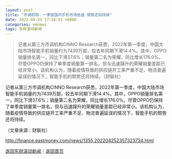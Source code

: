 ```yaml
---
layout: post
title: "市调机构：一季度国内手机市场低迷 颓势还将持续"
date: 2022-04-25 17:58:51 +0800
categories: emnews
tags: 东财滚动新闻
---
```

> 记者从第三方市调机构CINNO Research获悉，2022年第一季度，中国大陆市场智能手机销量约为7439万部，较去年同期下滑14.4%。其中，OPPO销量排名第一，同比下滑37.6%；销量第二名为荣耀，同比增长176.0%。尽管OPPO仍保持了单季度销量第一排名，但与迅速蹿升的荣耀销量差距已经非常小。该机构认为，随着疫情导致的供应链开工率严重不足、物流普遍延误的情况下，智能手机的颓势还将持续。（财联社）

<p>记者从第三方市调机构CINNO Research获悉，2022年第一季度，中国大陆市场智能手机销量约为7439万部，较去年同期下滑14.4%。其中，OPPO销量排名第一，同比下滑37.6%；销量第二名为荣耀，同比增长176.0%。尽管OPPO仍保持了单季度销量第一排名，但与迅速蹿升的荣耀销量差距已经非常小。该机构认为，随着疫情导致的供应链开工率严重不足、物流普遍延误的情况下，智能手机的颓势还将持续。</p><p class="em_media">（文章来源：财联社）</p>

<http://finance.eastmoney.com/news/1355,202204252357323734.html>

[返回东财滚动新闻](//finews.withounder.com/emnews/)｜[返回首页](//finews.withounder.com/)